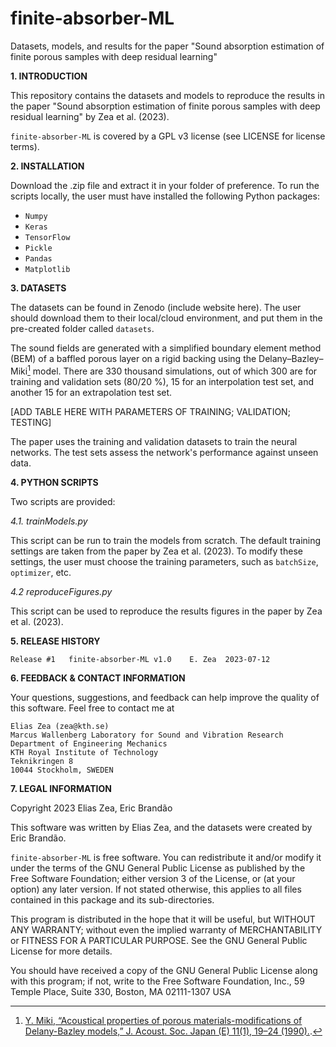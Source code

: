 # finite-absorber-ML
Datasets, models, and results for the paper "Sound absorption estimation of finite porous samples with deep residual learning"

**1. INTRODUCTION**

This repository contains the datasets and models to reproduce the results in the paper "Sound absorption estimation of finite porous samples with deep residual learning" by Zea et al. (2023). 

`finite-absorber-ML` is covered by a GPL v3 license (see LICENSE for license terms).

**2. INSTALLATION**

Download the .zip file and extract it in your folder of preference. To run the scripts locally, the user must have installed the following Python packages:

- `Numpy`
- `Keras`
- `TensorFlow`
- `Pickle`
- `Pandas`
- `Matplotlib`

**3. DATASETS**

The datasets can be found in Zenodo (include website here). The user should download them to their local/cloud environment, and put them in the pre-created folder called `datasets`. 

The sound fields are generated with a simplified boundary element method (BEM) of a baffled porous layer on a rigid backing using the Delany–Bazley–Miki[^1] model. There are 330 thousand simulations, out of which 300 are for training and validation sets (80/20 %), 15 for an interpolation test set, and another 15 for an extrapolation test set. 

[ADD TABLE HERE WITH PARAMETERS OF TRAINING; VALIDATION; TESTING]

The paper uses the training and validation datasets to train the neural networks. The test sets assess the network's performance against unseen data.

[^1]: [Y. Miki, “Acoustical properties of porous materials-modifications of Delany-Bazley models,” J. Acoust. Soc. Japan (E) 11(1), 19–24 (1990).](https://www.jstage.jst.go.jp/article/ast1980/11/1/11_1_19/_article/-char/ja/).

**4. PYTHON SCRIPTS**

Two scripts are provided: 

_4.1. trainModels.py_

This script can be run to train the models from scratch. The default training settings are taken from the paper by Zea et al. (2023). To modify these settings, the user must choose the training parameters, such as `batchSize`, `optimizer`, etc. 

_4.2 reproduceFigures.py_

This script can be used to reproduce the results figures in the paper by Zea et al. (2023). 

**5. RELEASE HISTORY**

	Release #1	 finite-absorber-ML v1.0 	E. Zea	2023-07-12

**6. FEEDBACK & CONTACT INFORMATION**

Your questions, suggestions, and feedback can help improve the quality of this software. Feel free to contact me at

	Elias Zea (zea@kth.se)
	Marcus Wallenberg Laboratory for Sound and Vibration Research
	Department of Engineering Mechanics
	KTH Royal Institute of Technology
	Teknikringen 8
	10044 Stockholm, SWEDEN

**7. LEGAL INFORMATION**

Copyright 2023 Elias Zea, Eric Brandão

This software was written by Elias Zea, and the datasets were created by Eric Brandão. 

`finite-absorber-ML` is free software. You can redistribute it and/or modify it under the
terms of the GNU General Public License as published by the Free Software Foundation; either version 3 of the License, or (at your option) any later version. If not stated otherwise, this applies to all files contained in this package and its sub-directories. 

This program is distributed in the hope that it will be useful, but WITHOUT ANY WARRANTY; without even the implied warranty of MERCHANTABILITY or FITNESS FOR A PARTICULAR PURPOSE.  See the GNU General Public License for more details.

You should have received a copy of the GNU General Public License
along with this program; if not, write to the Free Software Foundation, Inc., 59 Temple Place, Suite 330, Boston, MA  02111-1307  USA
